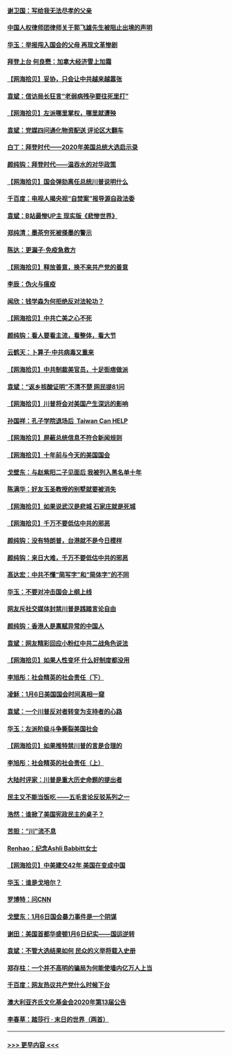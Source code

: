 #### [谢卫国：写给我无法尽孝的父亲](../pages/nsc993/n12720325.md?t=01291851) 
#### [中国人权律师团律师关于郭飞雄先生被阻止出境的声明](../pages/nsc993/n12720203.md?t=01291851) 
#### [华玉：举报闯入国会的父母 再现文革惨剧](../pages/nsc993/n12719070.md?t=01291851) 
#### [拜登上台 何良懋：加拿大经济雪上加霜](../pages/nsc993/n12718943.md?t=01291851) 
#### [【网海拾贝】妥协，只会让中共越来越嚣张](../pages/nsc993/n12717392.md?t=01291851) 
#### [袁斌：信访局长狂言“老弱病残孕要往死里打”](../pages/nsc993/n12717343.md?t=01291851) 
#### [【网海拾贝】左派哪里掌权，哪里就遭殃](../pages/nsc993/n12715009.md?t=01291851) 
#### [袁斌：党媒四问通化物资配送 评论区大翻车](../pages/nsc993/n12714950.md?t=01291851) 
#### [白丁：拜登时代——2020年美国总统大选启示录](../pages/nsc993/n12714920.md?t=01291851) 
#### [颜纯钩：拜登时代——温吞水的对华政策](../pages/nsc993/n12713245.md?t=01291851) 
#### [【网海拾贝】国会弹劾离任总统川普说明什么](../pages/nsc993/n12712816.md?t=01291851) 
#### [千百度：电视人揭央视“自焚案”报导源自政法委](../pages/nsc993/n12709760.md?t=01291851) 
#### [袁斌：B站最惨UP主 现实版《悲惨世界》](../pages/nsc993/n12709686.md?t=01291851) 
#### [郑纯清：墨茶穷死被搽墨的警示](../pages/nsc993/n12709262.md?t=01291851) 
#### [陈达：更漏子·免疫急救方](../pages/nsc993/n12709244.md?t=01291851) 
#### [【网海拾贝】释放善意，换不来共产党的善意](../pages/nsc993/n12708361.md?t=01291851) 
#### [李辰：伪火与瘟疫](../pages/nsc993/n12707981.md?t=01291851) 
#### [闻欣：钱学森为何拒绝反对法轮功？](../pages/nsc993/n12707407.md?t=01291851) 
#### [【网海拾贝】中共亡美之心不死](../pages/nsc993/n12707621.md?t=01291851) 
#### [颜纯钩：看人要看主流，看整体，看大节](../pages/nsc993/n12707536.md?t=01291851) 
#### [云鹤天：卜算子‧中共病毒又重来](../pages/nsc993/n12707408.md?t=01291851) 
#### [【网海拾贝】中共制裁美官员，十足街痞做派](../pages/nsc993/n12705115.md?t=01291851) 
#### [袁斌：“返乡核酸证明”不清不楚 网民提81问](../pages/nsc993/n12704982.md?t=01291851) 
#### [【网海拾贝】川普将会对美国产生深远的影响](../pages/nsc993/n12703045.md?t=01291851) 
#### [孙国祥：孔子学院退场后  Taiwan Can HELP](../pages/nsc993/n12702430.md?t=01291851) 
#### [【网海拾贝】屏蔽总统信息不符合新闻规则](../pages/nsc993/n12699998.md?t=01291851) 
#### [【网海拾贝】十年前与今天的美国国会](../pages/nsc993/n12696993.md?t=01291851) 
#### [戈壁东：与赵紫阳二子见面后 我被列入黑名单十年](../pages/nsc993/n12696215.md?t=01291851) 
#### [陈满华：好友玉圣教授的别墅就要被消失](../pages/nsc993/n12695411.md?t=01291851) 
#### [【网海拾贝】如果说武汉是悲城 石家庄就是死城](../pages/nsc993/n12694589.md?t=01291851) 
#### [【网海拾贝】千万不要低估中共的邪恶](../pages/nsc993/n12692771.md?t=01291851) 
#### [颜纯钩：没有特朗普，台港就不是今日模样](../pages/nsc993/n12692678.md?t=01291851) 
#### [颜纯钩：来日大难，千万不要低估中共的邪恶](../pages/nsc993/n12692080.md?t=01291851) 
#### [高达宏：中共不懂“简写字”和“简体字”的不同](../pages/nsc993/n12692068.md?t=01291851) 
#### [华玉：不要对冲击国会上纲上线](../pages/nsc993/n12689948.md?t=01291851) 
#### [网友斥社交媒体封禁川普是践踏言论自由](../pages/nsc993/n12687482.md?t=01291851) 
#### [颜纯钩：香港人是禀赋异常的中国人](../pages/nsc993/n12685142.md?t=01291851) 
#### [袁斌：网友精彩回应小粉红中共二战角色说法](../pages/nsc993/n12684994.md?t=01291851) 
#### [【网海拾贝】如果人性变坏 什么好制度都没用](../pages/nsc993/n12683000.md?t=01291851) 
#### [李旭彤：社会精英的社会责任（下）](../pages/nsc993/n12680604.md?t=01291851) 
#### [凌稣：1月6日美国国会时间真相一窥](../pages/nsc993/n12682780.md?t=01291851) 
#### [袁斌：一个川普反对者转变为支持者的心路](../pages/nsc993/n12682700.md?t=01291851) 
#### [华玉：左派阶级斗争撕裂美国社会](../pages/nsc993/n12681226.md?t=01291851) 
#### [【网海拾贝】如果推特禁川普的言是合理的](../pages/nsc993/n12681232.md?t=01291851) 
#### [李旭彤：社会精英的社会责任（上）](../pages/nsc993/n12680501.md?t=01291851) 
#### [大陆时评家：川普是重大历史命题的提出者](../pages/nsc993/n12679904.md?t=01291851) 
#### [民主又不能当饭吃 ——五毛言论反驳系列之一](../pages/nsc993/n12679877.md?t=01291851) 
#### [浩然：谁掀了美国宪政民主的桌子？](../pages/nsc993/n12679850.md?t=01291851) 
#### [苦胆：“川”流不息](../pages/nsc993/n12678388.md?t=01291851) 
#### [Renhao：纪念Ashli Babbitt女士](../pages/nsc993/n12678359.md?t=01291851) 
#### [【网海拾贝】中美建交42年 美国在变成中国](../pages/nsc993/n12678324.md?t=01291851) 
#### [华玉：谁是戈培尔？](../pages/nsc993/n12677515.md?t=01291851) 
#### [罗博特：问CNN](../pages/nsc993/n12677172.md?t=01291851) 
#### [戈壁东：1月6日国会暴力事件是一个阴谋](../pages/nsc993/n12674639.md?t=01291851) 
#### [谢田：美国首都华盛顿1月6日纪实——国运逆转](../pages/nsc993/n12673190.md?t=01291851) 
#### [袁斌：不管大选结果如何 民众的义举将载入史册](../pages/nsc993/n12672787.md?t=01291851) 
#### [郑存柱：一个并不高明的骗局为何能使墙内亿万人上当](../pages/nsc993/n12671449.md?t=01291851) 
#### [千百度：网友热议共产党什么时候下台](../pages/nsc993/n12670442.md?t=01291851) 
#### [澳大利亚齐氏文化基金会2020年第13届公告](../pages/nsc993/n12670273.md?t=01291851) 
#### [李春草：踏莎行 · 末日的世界（两首）](../pages/nsc993/n12670253.md?t=01291851) 

----
#### [ >>> 更早内容 <<< ](../indexes/nsc993-earlier.md)
